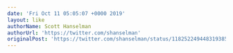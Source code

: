 ```yaml
---
date: 'Fri Oct 11 05:05:07 +0000 2019'
layout: like
authorName: Scott Hanselman
authorUrl: 'https://twitter.com/shanselman'
originalPost: 'https://twitter.com/shanselman/status/1182522494483193856'
---
```

